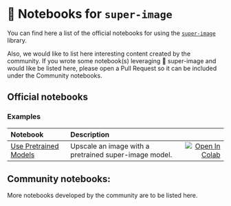 # 🔎 Notebooks for `super-image`

You can find here a list of the official notebooks for using the [`super-image`](https://github.com/eugenesiow/super-image) library.

Also, we would like to list here interesting content created by the community. 
If you wrote some notebook(s) leveraging 🔎 super-image and would like be listed here, please open a Pull Request so it can be included under the Community notebooks. 


## Official notebooks

### Examples

| Notebook     |      Description      |   |
|:----------|:-------------|------:|
| [Use Pretrained Models](https://github.com/eugenesiow/super-image-notebooks/blob/master/notebooks/Upscale_Images_with_Pretrained_super_image_Models.ipynb)  | Upscale an image with a pretrained super-image model.   |[![Open In Colab](https://colab.research.google.com/assets/colab-badge.svg)](https://colab.research.google.com/github/eugenesiow/super-image-notebooks/blob/master/notebooks/Upscale_Images_with_Pretrained_super_image_Models.ipynb "Open in Colab") |


## Community notebooks:

More notebooks developed by the community are to be listed here.